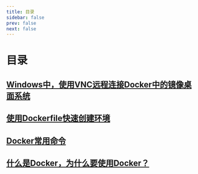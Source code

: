 ```yaml
---
title: 目录
sidebar: false
prev: false
next: false
---
```

# 目录
## [Windows中，使用VNC远程连接Docker中的镜像桌面系统](4.md)
## [使用Dockerfile快速创建环境](3.md)
## [Docker常用命令](2.md)
## [什么是Docker，为什么要使用Docker？](1.md)
